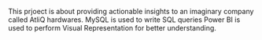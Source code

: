 This prjoect is about providing actionable insights to an imaginary company called AtliQ hardwares.
MySQL is used to write SQL queries
Power BI is used to perform Visual Representation for better understanding.
